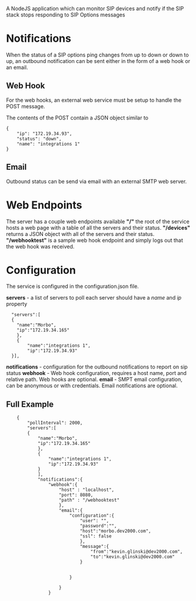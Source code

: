 A NodeJS application which can monitor SIP devices and notify if the SIP stack stops responding to SIP Options messages

Notifications
=============
When the status of a SIP options ping changes from up to down or down to up, an outbound notification can be sent either in the form of a web hook or an email.  

Web Hook
--------

For the web hooks, an external web service must be setup to handle the POST message.

The contents of the POST contain a JSON object similar to
```
{
    "ip": "172.19.34.93",
    "status": "down",
    "name": "integrations 1"
}
```

Email
-----
Outbound status can be send via email with an external SMTP web server.

Web Endpoints
=============
The server has a couple web endpoints available
**"/"** the root of the service hosts a web page with a table of all the servers and their status.
**"/devices"** returns a JSON object with all of the servers and their status.
**"/webhooktest"** is a sample web hook endpoint and simply logs out that the web hook was received.

Configuration
=============
The service is configured in the configuration.json file.

**servers** - a list of servers to poll each server should have a *name* and *ip* property
```
  "servers":[
  {
    "name":"Morbo",
    "ip":"172.19.34.165"
    },
    {
        "name":"integrations 1",
        "ip":"172.19.34.93"
  }],
```

**notifications** - configuration for the outbound notifications to report on sip status
**webhook** - Web hook configuration, requires a host name, port and relative path.  Web hooks are optional.
**email** - SMPT email configuration, can be anonymous or with credentials.  Email notifications are optional.

Full Example
------------
```
    {
        "pollInterval": 2000,
        "servers":[
        {
            "name":"Morbo",
            "ip":"172.19.34.165"
            },
            {
                "name":"integrations 1",
                "ip":"172.19.34.93"
            }
            ],
            "notifications":{
                "webhook":{
                    "host" : "localhost",
                    "port": 8080,
                    "path" : "/webhooktest"
                    },
                    "email":{
                        "configuration":{
                            "user": "",
                            "password":"",
                            "host":"morbo.dev2000.com",
                            "ssl": false
                            },
                            "message":{
                                "from":"kevin.glinski@dev2000.com",
                                "to":"kevin.glinski@dev2000.com"
                            }


                        }

                    }
                }
```
